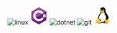 <p align="left"><img src="https://github.com/The-21stcentury/The-21stcentury/assets/39219675/875a34ff-5634-4701-83e9-862e1cb049fe" alt="linux" width="40" height="40"/> <img src="https://raw.githubusercontent.com/devicons/devicon/master/icons/csharp/csharp-original.svg" alt="csharp" width="40" height="40"/> <img src="https://devtobecurious.fr/wp-content/uploads/2021/09/1200px-.NET_Logo.svg_.png" alt="dotnet" width="40" height="40"/> <img src="https://www.vectorlogo.zone/logos/git-scm/git-scm-icon.svg" alt="git" width="40" height="40"/> <img src="https://raw.githubusercontent.com/devicons/devicon/master/icons/linux/linux-original.svg" alt="linux" width="40" height="40"/> </p>



